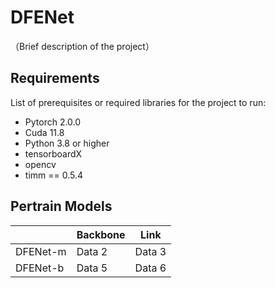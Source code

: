 # DFENet

（Brief description of the project）

## Requirements

List of prerequisites or required libraries for the project to run:

- Pytorch 2.0.0
- Cuda 11.8
- Python 3.8 or higher
- tensorboardX
- opencv
- timm == 0.5.4

## Pertrain Models

|  | Backbone | Link |
|----------|----------|----------|
| DFENet-m   | Data 2   | Data 3   |
| DFENet-b   | Data 5   | Data 6   |
